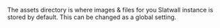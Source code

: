 The assets directory is where images & files for you Slatwall instance is stored by default.  This can be changed as a global setting.